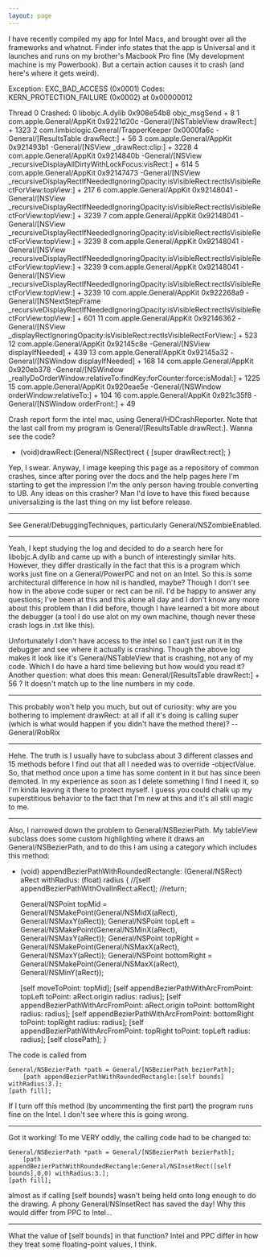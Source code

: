 ```yaml
---
layout: page
---
```


I have recently compiled my app for Intel Macs, and brought over all the frameworks and whatnot.  Finder info states that the app is Universal and it launches and runs on my brother's Macbook Pro fine (My development machine is my Powerbook).  But a certain action causes it to crash (and here's where it gets weird).

    
Exception:  EXC_BAD_ACCESS (0x0001)
Codes:      KERN_PROTECTION_FAILURE (0x0002) at 0x00000012

Thread 0 Crashed:
0   libobjc.A.dylib               	0x908e54b8 objc_msgSend + 8
1   com.apple.General/AppKit              	0x9221d20c -General/[NSTableView drawRect:] + 1323
2   com.limbiclogic.General/TrapperKeeper 	0x0000fa6c -General/[ResultsTable drawRect:] + 56
3   com.apple.General/AppKit              	0x921493b1 -General/[NSView _drawRect:clip:] + 3228
4   com.apple.General/AppKit              	0x9214840b -General/[NSView _recursiveDisplayAllDirtyWithLockFocus:visRect:] + 614
5   com.apple.General/AppKit              	0x92147473 -General/[NSView _recursiveDisplayRectIfNeededIgnoringOpacity:isVisibleRect:rectIsVisibleRectForView:topView:] + 217
6   com.apple.General/AppKit              	0x92148041 -General/[NSView _recursiveDisplayRectIfNeededIgnoringOpacity:isVisibleRect:rectIsVisibleRectForView:topView:] + 3239
7   com.apple.General/AppKit              	0x92148041 -General/[NSView _recursiveDisplayRectIfNeededIgnoringOpacity:isVisibleRect:rectIsVisibleRectForView:topView:] + 3239
8   com.apple.General/AppKit              	0x92148041 -General/[NSView _recursiveDisplayRectIfNeededIgnoringOpacity:isVisibleRect:rectIsVisibleRectForView:topView:] + 3239
9   com.apple.General/AppKit              	0x92148041 -General/[NSView _recursiveDisplayRectIfNeededIgnoringOpacity:isVisibleRect:rectIsVisibleRectForView:topView:] + 3239
10  com.apple.General/AppKit              	0x922268a9 -General/[NSNextStepFrame _recursiveDisplayRectIfNeededIgnoringOpacity:isVisibleRect:rectIsVisibleRectForView:topView:] + 601
11  com.apple.General/AppKit              	0x92146362 -General/[NSView _displayRectIgnoringOpacity:isVisibleRect:rectIsVisibleRectForView:] + 523
12  com.apple.General/AppKit              	0x92145c8e -General/[NSView displayIfNeeded] + 439
13  com.apple.General/AppKit              	0x92145a32 -General/[NSWindow displayIfNeeded] + 168
14  com.apple.General/AppKit              	0x920eb378 -General/[NSWindow _reallyDoOrderWindow:relativeTo:findKey:forCounter:force:isModal:] + 1225
15  com.apple.General/AppKit              	0x920eae5e -General/[NSWindow orderWindow:relativeTo:] + 104
16  com.apple.General/AppKit              	0x921c35f8 -General/[NSWindow orderFront:] + 49


Crash report form the intel mac, using General/HDCrashReporter.  Note that the last call from my program is General/[ResultsTable drawRect:].  Wanna see the code?

    
- (void)drawRect:(General/NSRect)rect
{
	[super drawRect:rect];
}


Yep, I swear.  Anyway, I image keeping this page as a repository of common crashes, since after poring over the docs and the help pages here I'm starting to get the impression I'm the only person having trouble converting to UB.  Any ideas on this crasher?  Man I'd love to have this fixed because universalizing is the last thing on my list before release.

----
See General/DebuggingTechniques, particularly General/NSZombieEnabled.

----
Yeah, I kept studying the log and decided to do a search here for libobjc.A.dylib and came up with a bunch of interestingly similar hits.  However, they differ drastically in the fact that this is a program which works just fine on a General/PowerPC and not on an Intel.  So this is some architectural difference in how nil is handled, maybe?  Though I don't see how in the above code super or rect can be nil.  I'd be happy to answer any questions; I've been at this and this alone all day and I don't know any more about this problem than I did before, though I have learned a bit more about the debugger (a tool I do use alot on my own machine, though never these crash logs in .txt like this).

Unfortunately I don't have access to the intel so I can't just run it in the debugger and see where it actually is crashing.  Though the above log makes it look like it's General/NSTableView that is crashing, not any of my code.  Which I do have a hard time believing but how would you read it?  Another question: what does this mean: General/[ResultsTable drawRect:] + 56 ?  It doesn't match up to the line numbers in my code.

----

This probably won't help you much, but out of curiosity: why are you bothering to implement drawRect: at all if all it's doing is calling super (which is what would happen if you didn't have the method there)? -- General/RobRix

----

Hehe.  The truth is I usually have to subclass about 3 different classes and 15 methods before I find out that all I needed was to override -objectValue.  So, that method once upon a time has some content in it but has since been demoted.  In my experience as soon as I delete something I find I need it, so I'm kinda leaving it there to protect myself.  I guess you could chalk up my superstitious behavior to the fact that I'm new at this and it's all still magic to me.

----

Also, I narrowed down the problem to General/NSBezierPath.  My tableView subclass does some custom highlighting where it draws an General/NSBezierPath, and to do this I am using a category which includes this method:

    
- (void) appendBezierPathWithRoundedRectangle: (General/NSRect) aRect
                                   withRadius: (float) radius
{
	//[self appendBezierPathWithOvalInRect:aRect];
	//return;

	General/NSPoint topMid = General/NSMakePoint(General/NSMidX(aRect), General/NSMaxY(aRect));
	General/NSPoint topLeft = General/NSMakePoint(General/NSMinX(aRect), General/NSMaxY(aRect));
	General/NSPoint topRight = General/NSMakePoint(General/NSMaxX(aRect), General/NSMaxY(aRect));
	General/NSPoint bottomRight = General/NSMakePoint(General/NSMaxX(aRect), General/NSMinY(aRect));
	
	[self moveToPoint: topMid];
	[self appendBezierPathWithArcFromPoint: topLeft
						toPoint: aRect.origin
						radius: radius];
	[self appendBezierPathWithArcFromPoint: aRect.origin
						toPoint: bottomRight
						radius: radius];
	[self appendBezierPathWithArcFromPoint: bottomRight
						toPoint: topRight
						radius: radius];
	[self appendBezierPathWithArcFromPoint: topRight
						toPoint: topLeft
						radius: radius];
	[self closePath];
}


The code is called from

    
	General/NSBezierPath *path = General/[NSBezierPath bezierPath];
		[path appendBezierPathWithRoundedRectangle:[self bounds] withRadius:3.];
	[path fill];


If I turn off this method (by uncommenting the first part) the program runs fine on the Intel.  I don't see where this is going wrong.

----
Got it working!  To me VERY oddly, the calling code had to be changed to:

    
	General/NSBezierPath *path = General/[NSBezierPath bezierPath];
		[path appendBezierPathWithRoundedRectangle:General/NSInsetRect([self bounds],0,0) withRadius:3.];
	[path fill];


almost as if calling [self bounds] wasn't being held onto long enough to do the drawing.  A phony General/NSInsetRect has saved the day!  Why this would differ from PPC to Intel...

----

What the value of [self bounds] in that function? Intel and PPC differ in how they treat some floating-point values, I think.